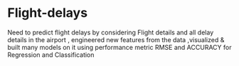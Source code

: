 # Flight-delays
Need to predict flight delays by considering Flight details and all delay details in the airport , engineered new features from the data ,visualized &amp; built many models on it using performance metric RMSE and ACCURACY for Regression and Classification
